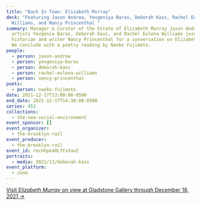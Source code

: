 ```yaml
---
title: "Back In Town: Elizabeth Murray"
deck: "Featuring Jason Andrew, Yevgeniya Baras, Deborah Kass, Rachel Eulena
  Williams, and Nancy Princenthal "
summary: Manager & Curator of the Estate of Elizabeth Murray Jason Andrew and
  artists Yevgenia Baras, Deborah Kass, and Rachel Eulena Williams join art
  historian and writer Nancy Princenthal for a conversation on Elizabeth Murray.
  We conclude with a poetry reading by Naoko Fujimoto.
people:
  - person: jason-andrew
  - person: yevgeniya-baras
  - person: deborah-kass
  - person: rachel-eulena-williams
  - person: nancy-princenthal
poets:
  - person: naoko-fujimoto
date: 2021-12-17T13:00:00-0500
end_date: 2021-12-17T14:30:00-0500
series: 453
collections:
  - the-new-social-environment
event_sponsor: []
event_organizer:
  - the-brooklyn-rail
event_producer:
  - the-brooklyn-rail
event_id: rechhpk40LfFxXauZ
portraits:
  - media: 2021/12/deborah-kass
event_platform:
  - zoom
---
```

[Visit *Elizabeth Murray* on view at Gladstone Gallery through December 18, 2021 →](https://www.gladstonegallery.com/exhibition/9197/elizabeth-murray/installation-views)